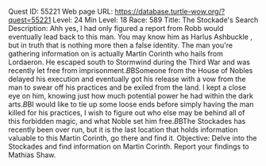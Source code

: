 Quest ID: 55221
Web page URL: https://database.turtle-wow.org/?quest=55221
Level: 24
Min Level: 18
Race: 589
Title: The Stockade's Search
Description: Ahh yes, I had only figured a report from Robb would eventually lead back to this man. You may know him as Harlus Ashbuckle , but in truth that is nothing more then a false identity. The man you're gathering information on is actually Martin Corinth who hails from Lordaeron. He escaped south to Stormwind during the Third War and was recently let free from imprisonment.$B$BSomeone from the House of Nobles delayed his execution and eventually got his release with a vow from the man to swear off his practices and be exiled from the land. I kept a close eye on him, knowing just how much potential power he had within the dark arts.$B$BI would like to tie up some loose ends before simply having the man killed for his practices, I wish to figure out who else may be behind all of this forbidden magic, and what Noble set him free.$B$BThe Stockades has recently been over run, but it is the last location that holds information valuable to this Martin Corinth, go there and find it.
Objective: Delve into the Stockades and find information on Martin Corinth. Report your findings to Mathias Shaw.
